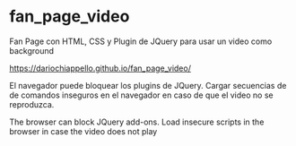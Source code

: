 # fan_page_video
Fan Page con HTML, CSS y Plugin de JQuery para usar un video como background 

https://dariochiappello.github.io/fan_page_video/

El navegador puede bloquear los plugins de JQuery. Cargar secuencias de de comandos inseguros en el navegador en caso de que el video
no se reproduzca.

The browser can block JQuery add-ons. Load insecure scripts in the browser in case the video does not play


